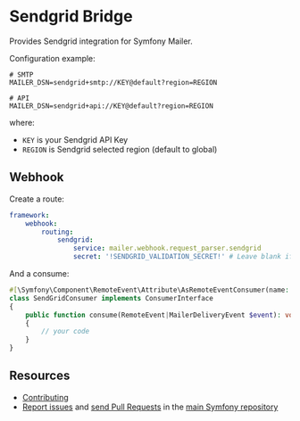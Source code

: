Sendgrid Bridge
===============

Provides Sendgrid integration for Symfony Mailer.

Configuration example:

```env
# SMTP
MAILER_DSN=sendgrid+smtp://KEY@default?region=REGION

# API
MAILER_DSN=sendgrid+api://KEY@default?region=REGION
```

where:
 - `KEY` is your Sendgrid API Key
 - `REGION` is Sendgrid selected region (default to global)

Webhook
-------

Create a route:

```yaml
framework:
    webhook:
        routing:
            sendgrid:
                service: mailer.webhook.request_parser.sendgrid
                secret: '!SENDGRID_VALIDATION_SECRET!' # Leave blank if you dont want to use the signature validation
```

And a consume:

```php
#[\Symfony\Component\RemoteEvent\Attribute\AsRemoteEventConsumer(name: 'sendgrid')]
class SendGridConsumer implements ConsumerInterface
{
    public function consume(RemoteEvent|MailerDeliveryEvent $event): void
    {
        // your code
    }
}
```

Resources
---------

 * [Contributing](https://symfony.com/doc/current/contributing/index.html)
 * [Report issues](https://github.com/symfony/symfony/issues) and
   [send Pull Requests](https://github.com/symfony/symfony/pulls)
   in the [main Symfony repository](https://github.com/symfony/symfony)
